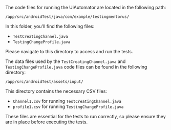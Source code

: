 The code files for running the UiAutomator are located in the following path:

`/app/src/androidTest/java/com/example/testingmentorus/`

In this folder, you'll find the following files:
- `TestCreatingChannel.java`
- `TestingChangeProfile.java`

Please navigate to this directory to access and run the tests.

The data files used by the `TestCreatingChannel.java` and `TestingChangeProfile.java` code files can be found in the following directory:

`/app/src/androidTest/assets/input/`

This directory contains the necessary CSV files:
- `Channel1.csv` for running `TestCreatingChannel.java`
- `profile1.csv` for running `TestingChangeProfile.java`

These files are essential for the tests to run correctly, so please ensure they are in place before executing the tests.
